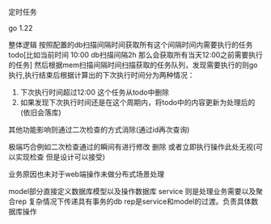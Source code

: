 定时任务

go 1.22

整体逻辑 按照配置的db扫描间隔时间获取所有这个间隔时间内需要执行的任务todo[比如当前时间 10:00 db扫描间隔2h 那么会获取所有当天12:00之前需要执行的任务]
然后根据mem扫描间隔时间扫描获取的任务队列，发现需要执行的则go执行,执行结束后根据计算出的下次执行时间分为两种情况：

1. 下次执行时间超过12:00 这个任务从todo中删除
2. 如果发现下次执行时间还是在这个周期内，将todo中的内容更新为处理后的(依旧会落库)


其他功能影响则通过二次检查的方式消除(通过id再次查询) 

极端巧合例如二次检查通过的瞬间有进行修改 删除 或者立即执行操作此处无视(可以实现检查 但是设计可以接受)

业务原因也未对于web端操作未做分布式场景处理


model部分直接定义数据库模型以及操作数据库
service 则是处理业务需要以及聚合rep 复杂情况下传递具有事务的db
rep是service和model的过渡。负责具体数据库操作